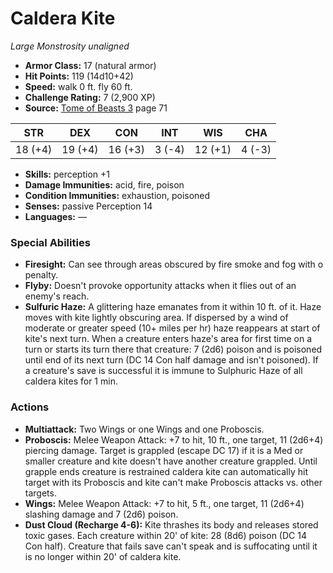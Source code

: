 # Caldera Kite

*Large* *Monstrosity* *unaligned*

- **Armor Class:** 17 (natural armor)
- **Hit Points:** 119 (14d10+42)
- **Speed:** walk 0 ft. fly 60 ft.
- **Challenge Rating:** 7 (2,900 XP)
- **Source:** [Tome of Beasts 3](https://koboldpress.com/kpstore/product/tome-of-beasts-3-for-5th-edition/) page 71

| STR | DEX | CON | INT | WIS | CHA |
| --- | --- | --- | --- | --- | --- |
| 18 (+4) | 19 (+4) | 16 (+3) | 3 (-4) | 12 (+1) | 4 (-3) |

- **Skills:** perception +1
- **Damage Immunities:** acid, fire, poison
- **Condition Immunities:** exhaustion, poisoned
- **Senses:** passive Perception 14
- **Languages:** —

### Special Abilities

- **Firesight:** Can see through areas obscured by fire smoke and fog with o penalty.
- **Flyby:** Doesn't provoke opportunity attacks when it flies out of an enemy's reach.
- **Sulfuric Haze:** A glittering haze emanates from it within 10 ft. of it. Haze moves with kite lightly obscuring area. If dispersed by a wind of moderate or greater speed (10+ miles per hr) haze reappears at start of kite's next turn. When a creature enters haze's area for first time on a turn or starts its turn there that creature: 7 (2d6) poison and is poisoned until end of its next turn (DC 14 Con half damage and isn't poisoned). If a creature's save is successful it is immune to Sulphuric Haze of all caldera kites for 1 min.

### Actions

- **Multiattack:** Two Wings or one Wings and one Proboscis.
- **Proboscis:** Melee Weapon Attack: +7 to hit, 10 ft., one target, 11 (2d6+4) piercing damage. Target is grappled (escape DC 17) if it is a Med or smaller creature and kite doesn't have another creature grappled. Until grapple ends creature is restrained caldera kite can automatically hit target with its Proboscis and kite can't make Proboscis attacks vs. other targets.
- **Wings:** Melee Weapon Attack: +7 to hit, 5 ft., one target, 11 (2d6+4) slashing damage and 7 (2d6) poison.
- **Dust Cloud (Recharge 4-6):** Kite thrashes its body and releases stored toxic gases. Each creature within 20' of kite: 28 (8d6) poison (DC 14 Con half). Creature that fails save can't speak and is suffocating until it is no longer within 20' of caldera kite.


